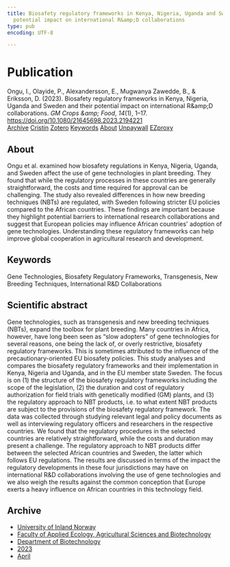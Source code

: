 ```yaml
---
title: Biosafety regulatory frameworks in Kenya, Nigeria, Uganda and Sweden and their
  potential impact on international R&amp;D collaborations
type: pub
encoding: UTF-8

---
```

<h1>Publication</h1>
<article id="csl-bib-container-D4SJQS2K" class="csl-bib-container">
  <div class="csl-bib-body"> <div class="csl-entry">Ongu, I., Olayide, P., Alexandersson, E., Mugwanya Zawedde, B., &#38; Eriksson, D. (2023). Biosafety regulatory frameworks in Kenya, Nigeria, Uganda and Sweden and their potential impact on international R&#38;amp;D collaborations. <i>GM Crops &#38;amp; Food</i>, <i>14</i>(1), 1–17. <a href="https://doi.org/10.1080/21645698.2023.2194221">https://doi.org/10.1080/21645698.2023.2194221</a></div> </div>
  <div class="csl-bib-buttons">
    <a href="#taxonomy-article-D4SJQS2K" alt="archive" class="csl-bib-button">Archive</a>
    <a href="https://app.cristin.no/results/show.jsf?id=2140521" alt="Cristin" class="csl-bib-button">Cristin</a>
    <a href="http://zotero.org/groups/5881554/items/D4SJQS2K" alt="Zotero" class="csl-bib-button">Zotero</a>
    <a href="#keywords-article-D4SJQS2K" alt="keywords" class="csl-bib-button">Keywords</a>
    <a href="#about-article-D4SJQS2K" alt="about_pub" class="csl-bib-button">About</a>
    <a href="https://doi.org/10.1080/21645698.2023.2194221" alt="Unpaywall" class="csl-bib-button">Unpaywall</a>
    <a href="https://doi.org/10.1080/21645698.2023.2194221" alt="EZproxy" class="csl-bib-button">EZproxy</a>
  </div>
  <div id="csl-bib-meta-container-D4SJQS2K"></div>
</article>
<div id="csl-bib-meta-D4SJQS2K" class="csl-bib-meta">
  <article id="about-article-D4SJQS2K" class="about_pub-article">
    <h1>About</h1>
    Ongu et al. examined how biosafety regulations in Kenya, Nigeria, Uganda, and Sweden affect the use of gene technologies in plant breeding. They found that while the regulatory processes in these countries are generally straightforward, the costs and time required for approval can be challenging. The study also revealed differences in how new breeding techniques (NBTs) are regulated, with Sweden following stricter EU policies compared to the African countries. These findings are important because they highlight potential barriers to international research collaborations and suggest that European policies may influence African countries' adoption of gene technologies. Understanding these regulatory frameworks can help improve global cooperation in agricultural research and development.
  </article>
  <article id="keywords-article-D4SJQS2K" class="keywords-article">
    <h1>Keywords</h1>
    Gene Technologies, Biosafety Regulatory Frameworks, Transgenesis, New Breeding Techniques, International R&D Collaborations
  </article>
  <article id="abstract-article-D4SJQS2K" class="abstract-article">
    <h1>Scientific abstract</h1>
    Gene technologies, such as transgenesis and new breeding techniques (NBTs), expand the toolbox for plant breeding. Many countries in Africa, however, have long been seen as “slow adopters” of gene technologies for several reasons, one being the lack of, or overly restrictive, biosafety regulatory frameworks. This is sometimes attributed to the influence of the precautionary-oriented EU biosafety policies. This study analyses and compares the biosafety regulatory frameworks and their implementation in Kenya, Nigeria and Uganda, and in the EU member state Sweden. The focus is on (1) the structure of the biosafety regulatory frameworks including the scope of the legislation, (2) the duration and cost of regulatory authorization for field trials with genetically modified (GM) plants, and (3) the regulatory approach to NBT products, i.e. to what extent NBT products are subject to the provisions of the biosafety regulatory framework. The data was collected through studying relevant legal and policy documents as well as interviewing regulatory officers and researchers in the respective countries. We found that the regulatory procedures in the selected countries are relatively straightforward, while the costs and duration may present a challenge. The regulatory approach to NBT products differ between the selected African countries and Sweden, the latter which follows EU regulations. The results are discussed in terms of the impact the regulatory developments in these four jurisdictions may have on international R&D collaborations involving the use of gene technologies and we also weigh the results against the common conception that Europe exerts a heavy influence on African countries in this technology field.
  </article>
  <article id="taxonomy-article-D4SJQS2K" class="taxonomy-article">
    <h1>Archive</h1>
    <ul>
      <li><a href="{{< params subfolder >}}en/archive/?key=3DCRN523">University of Inland Norway</a></li>
      <li><a href="{{< params subfolder >}}en/archive/?key=T77LXH6D">Faculty of Applied Ecology, Agricultural Sciences and Biotechnology</a></li>
      <li><a href="{{< params subfolder >}}en/archive/?key=VL6KDQ85">Department of Biotechnology</a></li>
      <li><a href="{{< params subfolder >}}en/archive/?key=IK56H2PP">2023</a></li>
      <li><a href="{{< params subfolder >}}en/archive/?key=GVDSHFDV">April</a></li>
    </ul>
  </article>
</div>
